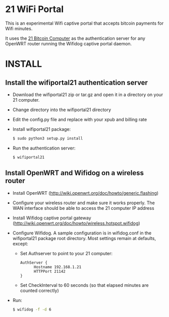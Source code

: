 # 21 WiFi Portal

This is an experimental Wifi captive portal that accepts bitcoin payments for Wifi minutes.

It uses the [21 Bitcoin Computer](http://21.co/) as the authentication server for any OpenWRT router running the Wifidog captive portal daemon.

# INSTALL


## Install the wifiportal21 authentication server

- Download the wifiportal21 zip or tar.gz and open it in a directory on your 21 computer.
- Change directory into the wifiportal21 directory
- Edit the config.py file and replace with your xpub and billing rate
- Install wifiportal21 package:

  ```bash
  $ sudo python3 setup.py install
  ```

- Run the authentication server:

  ```bash
  $ wifiportal21
  ```


Install OpenWRT and Wifidog on a wireless router
------------------------------------------------

- Install OpenWRT (http://wiki.openwrt.org/doc/howto/generic.flashing)
- Configure your wireless router and make sure it works properly. The WAN interface should be able to access the 21 computer IP address
- Install Wifidog captive portal gateway (http://wiki.openwrt.org/doc/howto/wireless.hotspot.wifidog)
- Configure Wifidog. A sample configuration is in wifidog.conf in the wifiportal21 package root directory. Most settings remain at defaults, except:
  - Set Authserver to point to your 21 computer:

      ```config
      AuthServer {
            Hostname 192.168.1.21
            HTTPPort 21142
      }
      ```

  - Set CheckInterval to 60 seconds (so that elapsed minutes are counted correctly)
- Run:

  ```bash
  $ wifidog -f -d 6
  ```
